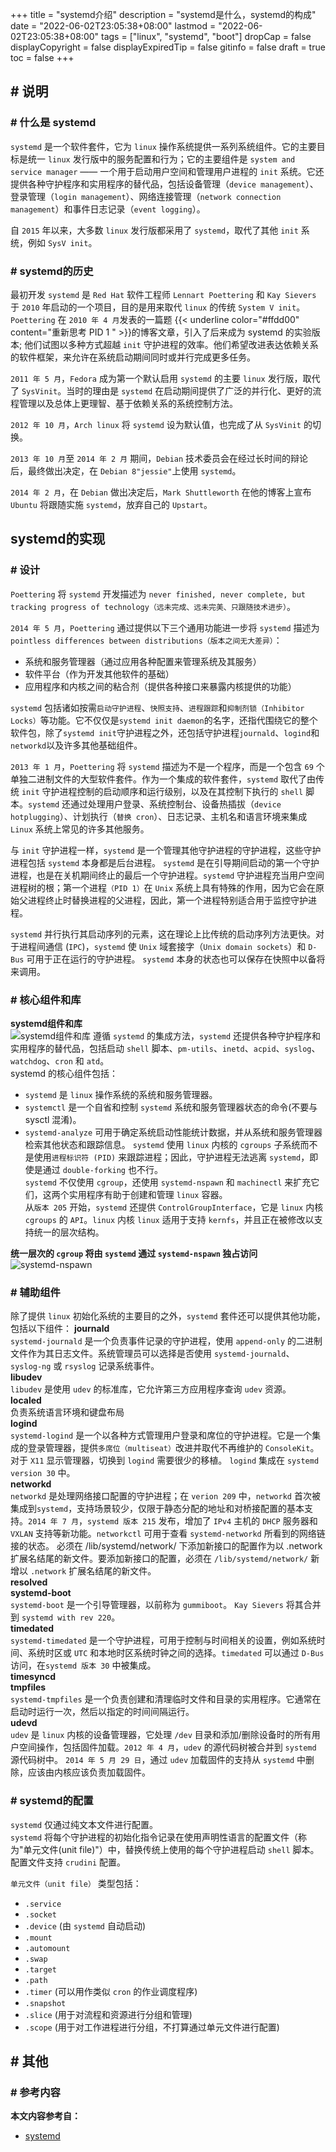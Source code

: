+++
title = "systemd介绍"
description = "systemd是什么，systemd的构成"
date = "2022-06-02T23:05:38+08:00"
lastmod = "2022-06-02T23:05:38+08:00"
tags = ["linux", "systemd", "boot"]
dropCap = false
displayCopyright = false
displayExpiredTip = false
gitinfo = false
draft = true
toc = false
+++

## \# 说明
### \# 什么是 systemd
`systemd` 是一个软件套件，它为 `linux` 操作系统提供一系列系统组件。它的主要目标是统一 `linux` 发行版中的服务配置和行为；它的主要组件是 `system and service manager` —— 一个用于启动用户空间和管理用户进程的 `init` 系统。它还提供各种守护程序和实用程序的替代品，包括设备管理（`device management`）、登录管理（`login management`）、网络连接管理（`network connection management`）和事件日志记录（`event logging`）。

自 `2015` 年以来，大多数 `linux` 发行版都采用了 `systemd`，取代了其他 `init` 系统，例如 `SysV init`。

### \# systemd的历史
最初开发 `systemd` 是 `Red Hat` 软件工程师 `Lennart Poettering` 和 `Kay Sievers` 于 `2010` 年启动的一个项目，目的是用来取代 `linux` 的传统 `System V init`。`Poettering` 在 `2010 年 4 月`发表的一篇题 {{< underline color="#ffdd00" content="重新思考 PID 1 " >}}的博客文章，引入了后来成为 systemd 的实验版本; 他们试图以多种方式超越 `init` 守护进程的效率。他们希望改进表达依赖关系的软件框架，来允许在系统启动期间同时或并行完成更多任务。

`2011 年 5 月`，`Fedora` 成为第一个默认启用 `systemd` 的主要 `linux` 发行版，取代了 `SysVinit`。当时的理由是 `systemd` 在启动期间提供了广泛的并行化、更好的流程管理以及总体上更理智、基于依赖关系的系统控制方法。

`2012 年 10 月`，`Arch linux` 将 `systemd` 设为默认值，也完成了从 `SysVinit` 的切换。

`2013 年 10 月`至 `2014 年 2 月` 期间，`Debian` 技术委员会在经过长时间的辩论后，最终做出决定，在 `Debian 8"jessie"`上使用 `systemd`。

`2014 年 2 月`，在 `Debian` 做出决定后，`Mark Shuttleworth` 在他的博客上宣布 `Ubuntu` 将跟随实施 `systemd`，放弃自己的 `Upstart`。

## systemd的实现
### \# 设计
`Poettering` 将 `systemd` 开发描述为 `never finished, never complete, but tracking progress of technology（远未完成、远未完美、只跟随技术进步）`。

`2014 年 5 月`，`Poettering` 通过提供以下三个通用功能进一步将 `systemd` 描述为`pointless differences between distributions（版本之间无大差异）`：
- 系统和服务管理器（通过应用各种配置来管理系统及其服务）
- 软件平台（作为开发其他软件的基础）
- 应用程序和内核之间的粘合剂（提供各种接口来暴露内核提供的功能）

`systemd` 包括诸如按需`启动守护进程`、`快照支持`、`进程跟踪`和`抑制剂锁（Inhibitor Locks）`等功能。它不仅仅是`systemd init daemon`的名字，还指代围绕它的整个软件包，除了`systemd init`守护进程之外，还包括守护进程`journald`、`logind`和`networkd`以及许多其他基础组件。

`2013 年 1 月`，`Poettering` 将 `systemd` 描述为不是一个程序，而是一个包含 `69` 个单独二进制文件的大型软件套件。作为一个集成的软件套件，`systemd` 取代了由传统 `init` 守护进程控制的启动顺序和运行级别，以及在其控制下执行的 `shell` 脚本。`systemd` 还通过处理用户登录、系统控制台、设备热插拔（`device hotplugging`）、计划执行（`替换 cron`）、日志记录、主机名和语言环境来集成 `Linux` 系统上常见的许多其他服务。

与 `init` 守护进程一样，`systemd` 是一个管理其他守护进程的守护进程，这些守护进程包括 `systemd` 本身都是后台进程。 `systemd` 是在引导期间启动的第一个守护进程，也是在关机期间终止的最后一个守护进程。`systemd` 守护进程充当用户空间进程树的根；第一个进程`（PID 1）`在 `Unix` 系统上具有特殊的作用，因为它会在原始父进程终止时替换进程的父进程，因此，第一个进程特别适合用于监控守护进程。

`systemd` 并行执行其启动序列的元素，这在理论上比传统的启动序列方法更快。对于进程间通信 (`IPC`)，`systemd` 使 `Unix` 域套接字（`Unix domain sockets`）和 `D-Bus` 可用于正在运行的守护进程。 `systemd` 本身的状态也可以保存在快照中以备将来调用。

### \# 核心组件和库
**systemd组件和库**  
![systemd组件和库](https://ruisum.oss-cn-shenzhen.aliyuncs.com/img/2022/06/20220605-1626.png)
遵循 `systemd` 的集成方法，`systemd` 还提供各种守护程序和实用程序的替代品，包括启动 `shell` 脚本、`pm-utils`、`inetd`、`acpid`、`syslog`、`watchdog`、`cron` 和 `atd`。   
systemd 的核心组件包括：
- `systemd` 是 `linux` 操作系统的系统和服务管理器。
- `systemctl` 是一个自省和控制 `systemd` 系统和服务管理器状态的命令(不要与 sysctl 混淆)。
- `systemd-analyze` 可用于确定系统启动性能统计数据，并从系统和服务管理器检索其他状态和跟踪信息。
`systemd` 使用 `linux` 内核的 `cgroups` 子系统而不是使用`进程标识符 (PID)` 来跟踪进程；因此，守护进程无法逃离 `systemd`，即使是通过 `double-forking` 也不行。  
`systemd` 不仅使用 `cgroup`，还使用 `systemd-nspawn` 和 `machinectl` 来扩充它们，这两个实用程序有助于创建和管理 `linux` 容器。  
从`版本 205` 开始，`systemd` 还提供 `ControlGroupInterface`，它是 `linux` 内核 `cgroups` 的 `API`。`linux` 内核 `linux` 适用于支持 `kernfs`，并且正在被修改以支持统一的层次结构。

**统一层次的 `cgroup` 将由 `systemd` 通过 `systemd-nspawn` 独占访问**  
![systemd-nspawn](https://ruisum.oss-cn-shenzhen.aliyuncs.com/img/2022/06/20220605-1627.png)

### \# 辅助组件
除了提供 `linux` 初始化系统的主要目的之外，`systemd` 套件还可以提供其他功能，包括以下组件：
**journald**  
`systemd-journald` 是一个负责事件记录的守护进程，使用 `append-only` 的二进制文件作为其日志文件。系统管理员可以选择是否使用 `systemd-journald`、`syslog-ng` 或 `rsyslog` 记录系统事件。  
**libudev**  
`libudev` 是使用 `udev` 的标准库，它允许第三方应用程序查询 `udev` 资源。  
**localed**  
负责系统语言环境和键盘布局  
**logind**  
`systemd-logind` 是一个以各种方式管理用户登录和席位的守护进程。它是一个集成的登录管理器，提供`多席位（multiseat）`改进并取代不再维护的 `ConsoleKit`。对于 `X11` 显示管理器，切换到 `logind` 需要很少的移植。 `logind` 集成在 `systemd version 30` 中。  
**networkd**  
`networkd` 是处理网络接口配置的守护进程；在 `verion 209` 中，`networkd` 首次被集成到`systemd`，支持场景较少，仅限于静态分配的地址和对桥接配置的基本支持。`2014 年 7 月`，`systemd 版本 215` 发布，增加了 `IPv4` 主机的 `DHCP` 服务器和 `VXLAN` 支持等新功能。`networkctl` 可用于查看 `systemd-networkd` 所看到的网络链接的状态。 必须在 /lib/systemd/network/ 下添加新接口的配置作为以 .network 扩展名结尾的新文件。要添加新接口的配置，必须在 `/lib/systemd/network/` 新增以 `.network` 扩展名结尾的新文件。  
**resolved**  
**systemd-boot**  
`systemd-boot` 是一个引导管理器，以前称为 `gummiboot`。 `Kay Sievers` 将其合并到 `systemd with rev 220`。  
**timedated**  
`systemd-timedated` 是一个守护进程，可用于控制与时间相关的设置，例如系统时间、系统时区或 `UTC` 和本地时区系统时钟之间的选择。`timedated` 可以通过 `D-Bus` 访问，在`systemd 版本 30` 中被集成。  
**timesyncd**  
**tmpfiles**  
`systemd-tmpfiles` 是一个负责创建和清理临时文件和目录的实用程序。它通常在启动时运行一次，然后以指定的时间间隔运行。  
**udevd**  
`udev` 是 `linux` 内核的设备管理器，它处理 `/dev` 目录和添加/删除设备时的所有用户空间操作，包括固件加载。`2012 年 4 月`，`udev` 的源代码树被合并到 `systemd` 源代码树中。
`2014 年 5 月 29 日`，通过 `udev` 加载固件的支持从 `systemd` 中删除，应该由内核应该负责加载固件。

### \# systemd的配置
`systemd` 仅通过纯文本文件进行配置。  
`systemd` 将每个守护进程的初始化指令记录在使用声明性语言的配置文件（称为"单元文件(unit file)"）中，替换传统上使用的每个守护进程启动 `shell` 脚本。配置文件支持 `crudini` 配置。

`单元文件（unit file）` 类型包括：
- `.service`
- `.socket`
- `.device` (由 `systemd` 自动启动)
- `.mount`
- `.automount`
- `.swap`
- `.target`
- `.path`
- `.timer` (可以用作类似 `cron` 的作业调度程序)
- `.snapshot`
- `.slice` (用于对流程和资源进行分组和管理)
- `.scope` (用于对工作进程进行分组，不打算通过单元文件进行配置)

## \# 其他
### \# 参考内容
**本文内容参考自：**  
- [systemd](https://en.wikipedia.org/wiki/Systemd)
